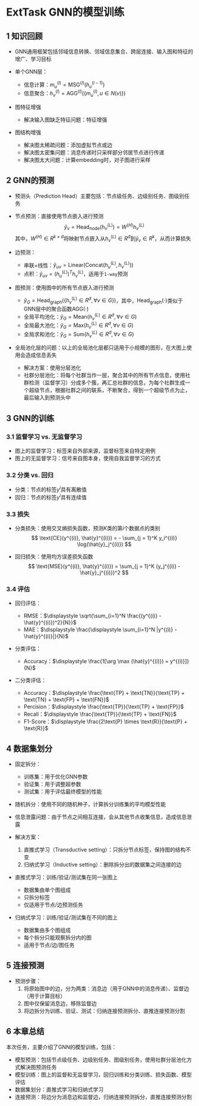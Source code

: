 # ExtTask GNN的模型训练 

## 1 知识回顾

- GNN通用框架包括邻域信息转换、邻域信息集合、跨层连接、输入图和特征的增广、学习目标

- 单个GNN层：
    - 信息计算：$m_u^{(l)} = \text{MSG}^{(l)} (h_u^{(l - 1)})$
    - 信息聚合：$h_v^{(l)} = \text{AGG}^{(l)} (\{ m_u^{(l)}, u \in N(v) \})$

- 图特征增强
    - 解决输入图缺乏特征问题：特征增强
- 图结构增强
    - 解决图太稀疏问题：添加虚拟节点或边
    - 解决图太密集问题：消息传递时只采样部分邻居节点进行传递
    - 解决图太大问题：计算embedding时，对子图进行采样

## 2 GNN的预测

- 预测头（Prediction Head）主要包括：节点级任务、边级别任务、图级别任务

- 节点预测：直接使用节点嵌入进行预测
$$
\hat{y}_v = \text{Head}_{\text{node}}(h_v^{(L)}) = W^{(H)} h_v^{(L)}
$$
其中，$W^{(H)} \in R^{k \times d}$将映射节点嵌入从$h_v^{(L)} \in R^d$到$\hat{y}_v \in R^k$，从而计算损失

- 边预测：
    - 串联+线性：$\hat{y}_{uv} = \text{Linear}(\text{Concat} (h_u^{(L)}, h_v^{(L)}))$
    - 点积：$\hat{y}_{uv} = (h_u^{(L)})^T h_v^{(L)}$，适用于`1-way`预测

- 图预测：使用图中的所有节点嵌入进行预测
    - $\hat{y}_G = \text{Head}_{\text{graph}} (\{ h_v^{(L)} \in R^d, \forall v \in G\})$，其中，$\text{Head}_{\text{graph}}(\cdot)$类似于GNN层中的聚合函数$\text{AGG}(\cdot)$
    - 全局平均池化：$\hat{y}_G = \text{Mean} ({h_v^{(L)}} \in R^d, \forall v \in G)$
    - 全局最大池化：$\hat{y}_G = \text{Max} ({h_v^{(L)}} \in R^d, \forall v \in G)$
    - 全局求和池化：$\hat{y}_G = \text{Sum} ({h_v^{(L)}} \in R^d, \forall v \in G)$

- 全局池化层的问题：以上的全局池化层都只适用于小规模的图形，在大图上使用会造成信息丢失
    - 解决方案：使用分层池化
    - 社群分层池化：将每个社群当作一层，聚合其中的所有节点信息，使用社群检测（监督学习）分成多个簇，再汇总社群的信息，为每个社群生成一个超级节点，根据社群之间的联系，不断聚合，得到一个超级节点为止，最后输入到预测头中

## 3 GNN的训练

### 3.1 监督学习 vs. 无监督学习

- 图上的监督学习：标签来自外部来源，监督标签来自特定用例
- 图上的无监督学习：信号来自图本身，使用自我监督学习的方式

### 3.2 分类 vs. 回归

- 分类：节点的标签$y^{i}$具有离散值
- 回归：节点的标签$y^{i}$具有连续值

### 3.3 损失

- 分类损失：使用交叉熵损失函数，预测$K$类的第$i$个数据点的类别
$$
\text{CE}(y^{(i)}, \hat{y}^{(i)}) = - \sum_{j = 1}^K y_i^{(i)} \log(\hat{y}_j^{(i)})
$$

- 回归损失：使用均方误差损失函数
$$
\text{MSE}(y^{(i)}, \hat{y}^{(i)}) = \sum_{j = 1}^K (y_j^{(i)} - \hat{y}_j^{(i)})^2
$$

### 3.4 评估

- 回归评估：
    - RMSE：$\displaystyle \sqrt{\sum_{i=1}^N \frac{(y^{(i)} - \hat{y}^{(i)})^2}{N}}$
    - MAE：$\displaystyle \frac{\displaystyle \sum_{i=1}^N |y^{(i)} - \hat{y}^{(i)}|}{N}$

- 分类评估：
    - Accuracy：$\displaystyle \frac{1[\arg \max (\hat{y}^{(i)}) = y^{(i)}]}{N}$

- 二分类评估：
    - Accuracy：$\displaystyle \frac{\text{TP} + \text{TN}}{\text{TP} + \text{TN} + \text{FP} + \text{FN}}$
    - Percision：$\displaystyle \frac{\text{TP}}{\text{TP} + \text{FP}}$
    - Recall：$\displaystyle \frac{\text{TP}}{\text{TP} + \text{FN}}$
    - F1-Score：$\displaystyle \frac{2\text{P} \times \text{R}}{\text{P} + \text{R}}$

## 4 数据集划分

- 固定拆分：
    - 训练集：用于优化GNN参数
    - 验证集：用于调整超参数
    - 测试集：用于评估最终模型的性能
- 随机拆分：使用不同的随机种子，计算拆分训练集的平均模型性能

- 信息泄露问题：由于节点之间相互连接，会从其他节点收集信息，造成信息泄露

- 解决方案：
    1. 直推式学习（Transductive setting）：只拆分节点标签，保持图的结构不变
    2. 归纳式学习（Inductive setting）：删除拆分出的数据集之间连接的边

- 直推式学习：训练/验证/测试集在同一张图上
    - 数据集由单个图组成
    - 只拆分标签
    - 仅适用于节点/边预测任务
- 归纳式学习：训练/验证/测试集在不同的图上
    - 数据集由多个图组成
    - 每个拆分只能观察拆分内的图
    - 适用于节点/边/图任务

## 5 连接预测

- 预测步骤：
    1. 将原始图中的边，分为两类：消息边（用于GNN中的消息传递）、监督边（用于计算目标）
    2. 图中仅保留消息边，移除监督边
    3. 将边拆分为训练、验证、测试：归纳连接预测拆分、直推连接预测分割

## 6 本章总结

本次任务，主要介绍了GNN的模型训练，包括：

- 模型预测：包括节点级任务、边级别任务、图级别任务，使用社群分层池化方式解决图预测任务
- 模型训练：图上的监督和无监督学习，回归训练和分类训练、损失函数、模型评估
- 数据集划分：直推式学习和归纳式学习
- 连接预测：将边分为消息边和监督边，归纳连接预测拆分，直推连接预测分割
